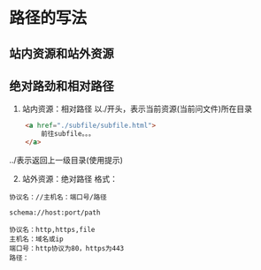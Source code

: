 # 路径的写法   

## 站内资源和站外资源

## 绝对路劲和相对路径
1. 站内资源：相对路径
以./开头，表示当前资源(当前问文件)所在目录
```html
    <a href="./subfile/subfile.html">
        前往subfile。。。
    </a>
```

../表示返回上一级目录(使用提示)


2. 站外资源：绝对路径
格式：
```
协议名：//主机名：端口号/路径

schema://host:port/path

协议名：http,https,file
主机名：域名或ip
端口号：http协议为80，https为443
路径：
```

